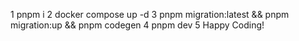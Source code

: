 1 pnpm i
2 docker compose up -d
3 pnpm migration:latest && pnpm migration:up && pnpm codegen
4 pnpm dev
5 Happy Coding!